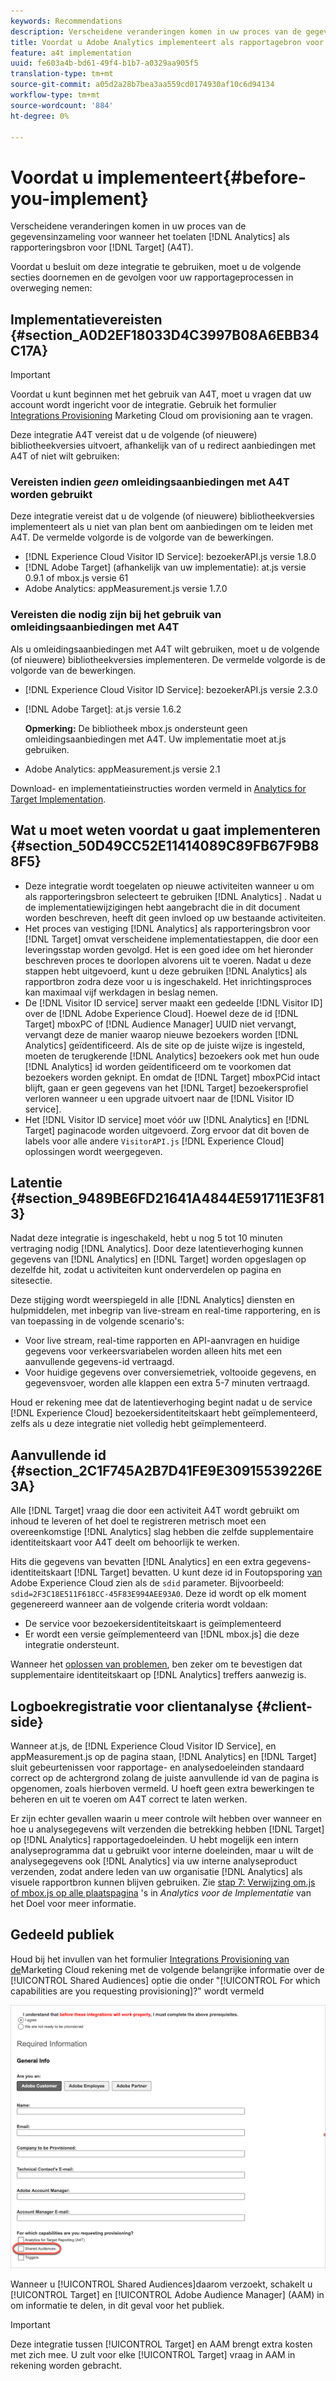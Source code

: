 ```yaml
---
keywords: Recommendations
description: Verscheidene veranderingen komen in uw proces van de gegevensinzameling voor wanneer het toelaten van Analytics als rapporteringsbron voor Doel (A4T).
title: Voordat u Adobe Analytics implementeert als rapportagebron voor Adobe Target (A4T)
feature: a4t implementation
uuid: fe603a4b-bd61-49f4-b1b7-a0329aa905f5
translation-type: tm+mt
source-git-commit: a05d2a28b7bea3aa559cd0174930af10c6d94134
workflow-type: tm+mt
source-wordcount: '884'
ht-degree: 0%

---
```



# Voordat u implementeert{#before-you-implement}

Verscheidene veranderingen komen in uw proces van de gegevensinzameling voor wanneer het toelaten [!DNL Analytics] als rapporteringsbron voor [!DNL Target] (A4T).

Voordat u besluit om deze integratie te gebruiken, moet u de volgende secties doornemen en de gevolgen voor uw rapportageprocessen in overweging nemen:

## Implementatievereisten {#section_A0D2EF18033D4C3997B08A6EBB34C17A}

>[!IMPORTANT]
>
>Voordat u kunt beginnen met het gebruik van A4T, moet u vragen dat uw account wordt ingericht voor de integratie. Gebruik het formulier [Integrations Provisioning](https://www.adobe.com/go/audiences) Marketing Cloud om provisioning aan te vragen.

Deze integratie A4T vereist dat u de volgende (of nieuwere) bibliotheekversies uitvoert, afhankelijk van of u redirect aanbiedingen met A4T of niet wilt gebruiken:

### Vereisten indien *geen* omleidingsaanbiedingen met A4T worden gebruikt

Deze integratie vereist dat u de volgende (of nieuwere) bibliotheekversies implementeert als u niet van plan bent om aanbiedingen om te leiden met A4T. De vermelde volgorde is de volgorde van de bewerkingen.

* [!DNL Experience Cloud Visitor ID Service]: bezoekerAPI.js versie 1.8.0
* [!DNL Adobe Target] (afhankelijk van uw implementatie): at.js versie 0.9.1 of mbox.js versie 61
* Adobe Analytics: appMeasurement.js versie 1.7.0

### Vereisten die nodig zijn bij het gebruik van omleidingsaanbiedingen met A4T

Als u omleidingsaanbiedingen met A4T wilt gebruiken, moet u de volgende (of nieuwere) bibliotheekversies implementeren. De vermelde volgorde is de volgorde van de bewerkingen.

* [!DNL Experience Cloud Visitor ID Service]: bezoekerAPI.js versie 2.3.0
* [!DNL Adobe Target]: at.js versie 1.6.2

   **Opmerking:** De bibliotheek mbox.js ondersteunt geen omleidingsaanbiedingen met A4T. Uw implementatie moet at.js gebruiken.

* Adobe Analytics: appMeasurement.js versie 2.1

Download- en implementatieinstructies worden vermeld in [Analytics for Target Implementation](/help/c-integrating-target-with-mac/a4t/a4timplementation.md).

## Wat u moet weten voordat u gaat implementeren {#section_50D49CC52E11414089C89FB67F9B88F5}

* Deze integratie wordt toegelaten op nieuwe activiteiten wanneer u om als rapporteringsbron selecteert te gebruiken [!DNL Analytics] . Nadat u de implementatiewijzigingen hebt aangebracht die in dit document worden beschreven, heeft dit geen invloed op uw bestaande activiteiten.
* Het proces van vestiging [!DNL Analytics] als rapporteringsbron voor [!DNL Target] omvat verscheidene implementatiestappen, die door een leveringsstap worden gevolgd. Het is een goed idee om het hieronder beschreven proces te doorlopen alvorens uit te voeren. Nadat u deze stappen hebt uitgevoerd, kunt u deze gebruiken [!DNL Analytics] als rapportbron zodra deze voor u is ingeschakeld. Het inrichtingsproces kan maximaal vijf werkdagen in beslag nemen.
* De [!DNL Visitor ID service] server maakt een gedeelde [!DNL Visitor ID] over de [!DNL Adobe Experience Cloud]. Hoewel deze de id [!DNL Target] mboxPC of [!DNL Audience Manager] UUID niet vervangt, vervangt deze de manier waarop nieuwe bezoekers worden [!DNL Analytics] geïdentificeerd. Als de site op de juiste wijze is ingesteld, moeten de terugkerende [!DNL Analytics] bezoekers ook met hun oude [!DNL Analytics] id worden geïdentificeerd om te voorkomen dat bezoekers worden geknipt. En omdat de [!DNL Target] mboxPCid intact blijft, gaan er geen gegevens van het [!DNL Target] bezoekersprofiel verloren wanneer u een upgrade uitvoert naar de [!DNL Visitor ID service].
* Het [!DNL Visitor ID service] moet vóór uw [!DNL Analytics] en [!DNL Target] paginacode worden uitgevoerd. Zorg ervoor dat dit boven de labels voor alle andere `VisitorAPI.js` [!DNL Experience Cloud] oplossingen wordt weergegeven.

## Latentie {#section_9489BE6FD21641A4844E591711E3F813}

Nadat deze integratie is ingeschakeld, hebt u nog 5 tot 10 minuten vertraging nodig [!DNL Analytics]. Door deze latentieverhoging kunnen gegevens van [!DNL Analytics] en [!DNL Target] worden opgeslagen op dezelfde hit, zodat u activiteiten kunt onderverdelen op pagina en sitesectie.

Deze stijging wordt weerspiegeld in alle [!DNL Analytics] diensten en hulpmiddelen, met inbegrip van live-stream en real-time rapportering, en is van toepassing in de volgende scenario&#39;s:

* Voor live stream, real-time rapporten en API-aanvragen en huidige gegevens voor verkeersvariabelen worden alleen hits met een aanvullende gegevens-id vertraagd.
* Voor huidige gegevens over conversiemetriek, voltooide gegevens, en gegevensvoer, worden alle klappen een extra 5-7 minuten vertraagd.

Houd er rekening mee dat de latentieverhoging begint nadat u de service [!DNL Experience Cloud] bezoekersidentiteitskaart hebt geïmplementeerd, zelfs als u deze integratie niet volledig hebt geïmplementeerd.

## Aanvullende id {#section_2C1F745A2B7D41FE9E30915539226E3A}

Alle [!DNL Target] vraag die door een activiteit A4T wordt gebruikt om inhoud te leveren of het doel te registreren metrisch moet een overeenkomstige [!DNL Analytics] slag hebben die zelfde supplementaire identiteitskaart voor A4T deelt om behoorlijk te werken.

Hits die gegevens van bevatten [!DNL Analytics] en een extra gegevens-identiteitskaart [!DNL Target] bevatten. U kunt deze id in Foutopsporing [van](https://experienceleague.adobe.com/docs/debugger/using/experience-cloud-debugger.html) Adobe Experience Cloud zien als de `sdid` parameter. Bijvoorbeeld: `sdid=2F3C18E511F618CC-45F83E994AEE93A0`. Deze id wordt op elk moment gegenereerd wanneer aan de volgende criteria wordt voldaan:

* De service voor bezoekersidentiteitskaart is geïmplementeerd
* Er wordt een versie geïmplementeerd van [!DNL mbox.js] die deze integratie ondersteunt.

Wanneer het [oplossen van problemen](/help/c-integrating-target-with-mac/a4t/c-a4t-troubleshooting/a4t-troubleshooting.md), ben zeker om te bevestigen dat supplementaire identiteitskaart op [!DNL Analytics] treffers aanwezig is.

## Logboekregistratie voor clientanalyse {#client-side}

Wanneer at.js, de [!DNL Experience Cloud Visitor ID Service], en appMeasurement.js op de pagina staan, [!DNL Analytics] en [!DNL Target] sluit gebeurtenissen voor rapportage- en analysedoeleinden standaard correct op de achtergrond zolang de juiste aanvullende id van de pagina is opgenomen, zoals hierboven vermeld. U hoeft geen extra bewerkingen te beheren en uit te voeren om A4T correct te laten werken.

Er zijn echter gevallen waarin u meer controle wilt hebben over wanneer en hoe u analysegegevens wilt verzenden die betrekking hebben [!DNL Target] op [!DNL Analytics] rapportagedoeleinden. U hebt mogelijk een intern analyseprogramma dat u gebruikt voor interne doeleinden, maar u wilt de analysegegevens ook [!DNL Analytics] via uw interne analyseproduct verzenden, zodat andere leden van uw organisatie [!DNL Analytics] als visuele rapportbron kunnen blijven gebruiken. Zie [stap 7: Verwijzing om.js of mbox.js op alle plaatspagina](/help/c-integrating-target-with-mac/a4t/a4timplementation.md#step7) &#39;s in *Analytics voor de Implementatie* van het Doel voor meer informatie.

## Gedeeld publiek

Houd bij het invullen van het formulier [Integrations Provisioning van de](https://www.adobe.com/go/audiences)Marketing Cloud rekening met de volgende belangrijke informatie over de [!UICONTROL Shared Audiences] optie die onder &quot;[!UICONTROL For which capabilities are you requesting provisioning]?&quot; wordt vermeld

![Formulier aanvragen](/help/c-integrating-target-with-mac/a4t/assets/request-form.png)

Wanneer u [!UICONTROL Shared Audiences]daarom verzoekt, schakelt u [!UICONTROL Target] en [!UICONTROL Adobe Audience Manager] (AAM) in om informatie te delen, in dit geval voor het publiek.

>[!IMPORTANT]
>
>Deze integratie tussen [!UICONTROL Target] en AAM brengt extra kosten met zich mee. U zult voor elke [!UICONTROL Target] vraag in AAM in rekening worden gebracht.
